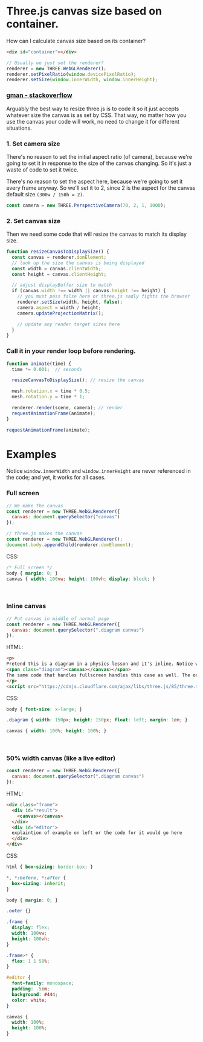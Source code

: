 # Three.js canvas size based on container.

How can I calculate canvas size based on its container?

```html
<div id="container"></div>
```

```js
// Usually we just set the renderer?
renderer = new THREE.WebGLRenderer();
renderer.setPixelRatio(window.devicePixelRatio);
renderer.setSize(window.innerWidth, window.innerHeight);
```

### [gman - stackoverflow](https://stackoverflow.com/questions/29884485/threejs-canvas-size-based-on-container#29884485)

Arguably the best way to resize three.js is to code it so it just accepts whatever size the canvas is as set by CSS. That way, no matter how you use the canvas your code will work, no need to change it for different situations.

### 1. Set camera size

There's no reason to set the initial aspect ratio (of camera), because we're going to set it in response to the size of the canvas changing. So it's just a waste of code to set it twice.

There's no reason to set the aspect here, because we're going to set it every frame anyway. So we'll set it to 2, since 2 is the aspect for the canvas default size `(300w / 150h = 2)`.

```js
const camera = new THREE.PerspectiveCamera(70, 2, 1, 1000);
```

### 2. Set canvas size

Then we need some code that will resize the canvas to match its display size.

```js
function resizeCanvasToDisplaySize() {
  const canvas = renderer.domElement;
  // look up the size the canvas is being displayed
  const width = canvas.clientWidth;
  const height = canvas.clientHeight;

  // adjust displayBuffer size to match
  if (canvas.width !== width || canvas.height !== height) {
    // you must pass false here or three.js sadly fights the browser
    renderer.setSize(width, height, false);
    camera.aspect = width / height;
    camera.updateProjectionMatrix();

    // update any render target sizes here
  }
}
```

### Call it in your render loop before rendering.

```js
function animate(time) {
  time *= 0.001;  // seconds

  resizeCanvasToDisplaySize(); // resize the canvas

  mesh.rotation.x = time * 0.5;
  mesh.rotation.y = time * 1;

  renderer.render(scene, camera); // render
  requestAnimationFrame(animate);
}

requestAnimationFrame(animate);
```

# Examples

Notice `window.innerWidth` and `window.innerHeight` are never referenced in the code; and yet, it works for all cases.

### Full screen

```js
// We make the canvasconst renderer = new THREE.WebGLRenderer({
  canvas: document.querySelector("canvas")
});
```

```js
// three.js makes the canvas
const renderer = new THREE.WebGLRenderer();document.body.appendChild(renderer.domElement);
```

CSS:

```css
/* Full screen */
body { margin: 0; }
canvas { width: 100vw; height: 100vh; display: block; }
```

<br>

### Inline canvas

```js
// Put canvas in middle of normal page
const renderer = new THREE.WebGLRenderer({
  canvas: document.querySelector(".diagram canvas")
});```

HTML:

```html
<p>
Pretend this is a diagram in a physics lesson and it's inline. Notice we didn't have to change the code to handle this case.
<span class="diagram"><canvas></canvas></span>
The same code that handles fullscreen handles this case as well. The only difference is the CSS and how we look up the canvas. Otherwise it just works. We didn't have to change the code because we cooperated with the browser instead of fighting it.
</p>
<script src="https://cdnjs.cloudflare.com/ajax/libs/three.js/85/three.min.js"></script>
```

CSS:

```css
body { font-size: x-large; }

.diagram { width: 150px; height: 150px; float: left; margin: 1em; }

canvas { width: 100%; height: 100%; }
```

<br>

### 50% width canvas (like a live editor)

```js
const renderer = new THREE.WebGLRenderer({
  canvas: document.querySelector(".diagram canvas")
});
```

HTML:

```html
<div class="frame">
  <div id="result">
    <canvas></canvas>
  </div>
  <div id="editor">
  explaintion of example on left or the code for it would go here
  </div>
</div>
```

CSS:

```css
html { box-sizing: border-box; }

*, *:before, *:after {
  box-sizing: inherit;
}

body { margin: 0; }

.outer {}

.frame {
  display: flex;
  width: 100vw;
  height: 100vh;
}

.frame>* {
  flex: 1 1 50%;
}

#editor {
  font-family: monospace;
  padding: .5em;
  background: #444;
  color: white;
}

canvas {
  width: 100%;
  height: 100%;
}
```

